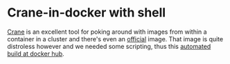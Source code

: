 # Crane-in-docker with shell

[Crane](https://github.com/google/go-containerregistry/blob/master/cmd/crane/doc/crane.md)
is an excellent tool for poking around with images from within a container in a cluster
and there's even an [official](https://gcr.io/go-containerregistry/github.com/google/go-containerregistry/cmd/crane) image.
That image is quite distroless however and we needed some scripting,
thus this [automated build at docker hub](https://hub.docker.com/r/solsson/crane).
